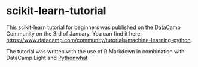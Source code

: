 # scikit-learn-tutorial
This scikit-learn tutorial for beginners was published on the DataCamp Community on the 3rd of January. 
You can find it here: https://www.datacamp.com/community/tutorials/machine-learning-python. 

The tutorial was written with the use of R Markdown in combination with DataCamp Light and [Pythonwhat](https://github.com/datacamp/pythonwhat) 
